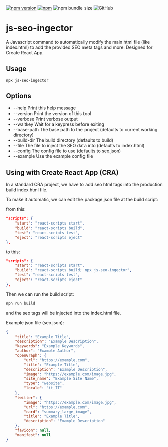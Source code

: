 [![npm version](https://badge.fury.io/js/js-seo-ingector.svg)](https://npmjs.com/package/js-seo-ingector) [![npm](https://img.shields.io/npm/dt/js-seo-ingector)](https://npmjs.com/package/js-seo-ingector) ![npm bundle size](https://img.shields.io/bundlephobia/min/js-seo-ingector) ![GitHub](https://img.shields.io/github/license/elius94/js-seo-ingector)

# js-seo-ingector
A Javascript command to automatically modify the main html file (like index.html) to add the provided SEO meta tags and more. Designed for Create React App.

## Usage
```bash
npx js-seo-ingector
```

## Options
 - --help                 Print this help message
 - --version              Print the version of this tool
 - --verbose              Print verbose output
 - --waitkey              Wait for a keypress before exiting
 - --base-path            The base path to the project (defaults to current working directory)
 - --build-dir            The build directory (defaults to build)
 - --file                 The file to inject the SEO data into (defaults to index.html)
 - --config               The config file to use (defaults to seo.json)
 - --example              Use the example config file

## Using with Create React App (CRA)
In a standard CRA project, we have to add seo html tags into the production build index.html file.

To make it automatic, we can edit the package.json file at the build script:

from this:
```json
"scripts": {
    "start": "react-scripts start",
    "build": "react-scripts build",
    "test": "react-scripts test",
    "eject": "react-scripts eject"
},
```
to this:
```json
"scripts": {
    "start": "react-scripts start",
    "build": "react-scripts build; npx js-seo-ingector",
    "test": "react-scripts test",
    "eject": "react-scripts eject"
},
```

Then we can run the build script:
```bash
npn run build
```

and the seo tags will be injected into the index.html file.

Example json file (seo.json):

```json
{
    "title": "Example Title",
    "description": "Example Description",
    "keywords": "Example Keywords",
    "author": "Example Author",
    "openGraph": {
        "url": "https://example.com",
        "title": "Example Title",
        "description": "Example Description",
        "image": "https://example.com/image.jpg",
        "site_name": "Example Site Name",
        "type": "website",
        "locale": "it_IT"
    },
    "twitter": {
        "image": "https://example.com/image.jpg",
        "url": "https://example.com",
        "card": "summary_large_image",
        "title": "Example Title",
        "description": "Example Description"
    },
    "favicon": null,
    "manifest": null
}
```
